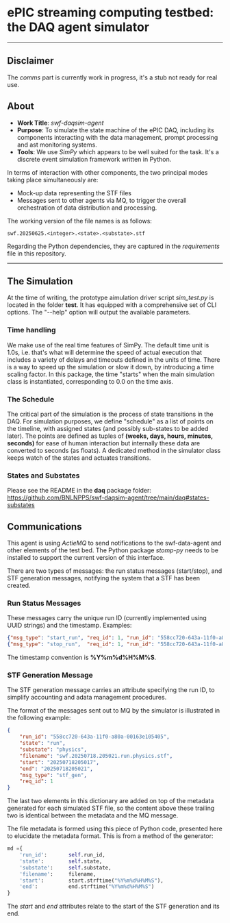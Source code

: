 # ePIC streaming computing testbed: the DAQ agent simulator

---

## Disclaimer

The _comms_ part is currently work in progress, it's a stub not ready for real use.

## About
* __Work Title__: _swf-daqsim-agent_
* __Purpose__: To simulate the state machine of the ePIC DAQ, including its components interacting
with the data management, prompt processing and ast monitoring systems.
* __Tools__: We use _SimPy_ which appears to be well suited for the task. It's a discrete event
simulation framework written in Python.

In terms of interaction with other components, the two principal modes taking
place simultaneously are:

* Mock-up data representing the STF files
* Messages sent to other agents via MQ, to trigger the overall orchestration
of data distribution and processing.

The working version of the file names is as follows:

```
swf.20250625.<integer>.<state>.<substate>.stf
```

Regarding the Python dependencies, they are captured in the _requirements_ file in this repository.

---

## The Simulation

At the time of writing, the prototype aimulation driver script *sim_test.py* is located in the
folder **test**. It has equipped with a comprehensive set of CLI options. The "--help"
option will output the available parameters.

### Time handling

We make use of the real time features of SimPy. The default time unit is 1.0s, i.e.
that's what will determine the speed of actual execution that includes a variety of
delays and timeouts defined in the units of time. There is a way to speed up the
simulation or slow it down, by introducing a time scaling factor. In this package,
the time "starts" when the main simulation class is instantiated, corresponding
to 0.0 on the time axis.

### The Schedule

The critical part of the simulation is the process of state transitions in the DAQ.
For simulation purposes, we define "schedule" as a list of points on the timeline,
with assigned states (and possibly sub-states to be added later). The points are
defined as tuples of **(weeks, days, hours, minutes, seconds)** for ease of human interaction
but internally these data are converted to seconds (as floats). A dedicated method
in the simulator class keeps watch of the states and actuates transitions.

### States and Substates

Please see the README in the **daq** package folder:
https://github.com/BNLNPPS/swf-daqsim-agent/tree/main/daq#states-substates

## Communications

This agent is using _ActieMQ_ to send notifications to the swf-data-agent and other elements of the test bed.
The Python package _stomp-py_ needs to be installed to support the current version of this interface.

There are two types of messages: the run status messages (start/stop), and STF generation messages,
notifying the system that a STF has been created.

### Run Status Messages

These messages carry the unique run ID (currently implemented using UUID strings) and the timestamp.
Examples:

```json
{"msg_type": "start_run", "req_id": 1, "run_id": "558cc720-643a-11f0-a80a-00163e105405", "ts": "20250718205015"}
{"msg_type": "stop_run",  "req_id": 1, "run_id": "558cc720-643a-11f0-a80a-00163e105405", "ts": "20250718205017"}
```

The timestamp convention is **%Y%m%d%H%M%S**.

### STF Generation Message

The STF generation message carries an attribute specifying the run ID, to simplify
accounting and adata management procedures.

The format of the messages sent out to MQ by the simulator is illustrated in
the following example:

```json
{
    "run_id": "558cc720-643a-11f0-a80a-00163e105405",
    "state": "run",
    "substate": "physics",
    "filename": "swf.20250718.205021.run.physics.stf",
    "start": "20250718205017",
    "end": "20250718205021",
    "msg_type": "stf_gen",
    "req_id": 1
}
```

The last two elements in this dictionary are added on top of the metadata generated
for each simulated STF file, so the content above these trailing two is identical
between the metadata and the MQ message.

The file metadata is formed using this piece of Python code, presented here to elucidate
the metadata format. This is from a method of the generator:

```python
md ={
    'run_id':       self.run_id,
    'state':        self.state,
    'substate':     self.substate,
    'filename':     filename,
    'start':        start.strftime("%Y%m%d%H%M%S"),
    'end':          end.strftime("%Y%m%d%H%M%S")
}
```

The _start_ and _end_ attributes relate to the start of the STF generation and its end.



